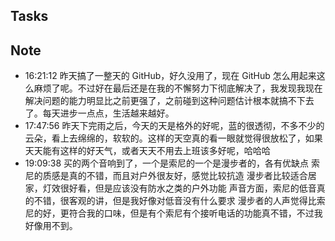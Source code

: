 
## Tasks

## Note

- 16:21:12 昨天搞了一整天的 GitHub，好久没用了，现在 GitHub 怎么用起来这么麻烦了呢。不过好在最后还是在我的不懈努力下彻底解决了，我发现我现在解决问题的能力明显比之前更强了，之前碰到这种问题估计根本就搞不下去了。每天进步一点点，生活越来越好。 
- 17:47:56 昨天下完雨之后，今天的天是格外的好呢，蓝的很透彻，不多不少的云朵，看上去绵绵的，软软的。这样的天空真的看一眼就觉得很放松了，如果天天能有这样的好天气，或者天天不用去上班该多好呢，哈哈哈 
- 19:09:38 
	买的两个音响到了，一个是索尼的一个是漫步者的，各有优缺点
	索尼的质感是真的不错，而且对户外很友好，感觉比较抗造
	漫步者比较适合居家，灯效很好看，但是应该没有防水之类的户外功能
	声音方面，索尼的低音真的不错，很客观的讲，但是我好像对低音没有什么要求
	漫步者的人声觉得比索尼的好，更符合我的口味，但是有个索尼有个接听电话的功能真不错，不过我好像用不到。 